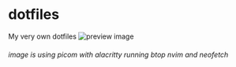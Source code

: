 # dotfiles
My very own dotfiles
![preview image](https://github.com/Zarzelcow/dotfiles/raw/_git_/preview.png)
###### image is using picom with alacritty running btop nvim and neofetch